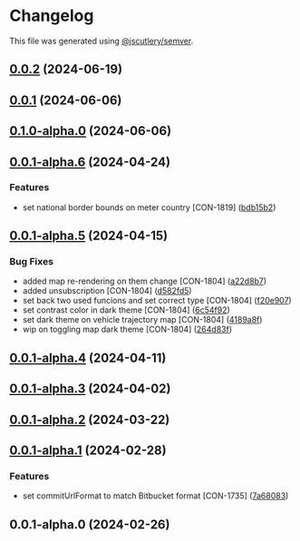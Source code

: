# Changelog

This file was generated using [@jscutlery/semver](https://github.com/jscutlery/semver).

## [0.0.2](http://bitbucket.org/Advanticsys/concordia-nx-ionic/compare/concordia-map-0.0.1...concordia-map-0.0.2) (2024-06-19)

## [0.0.1](http://bitbucket.org/Advanticsys/concordia-nx-ionic/compare/concordia-map-0.1.0-alpha.0...concordia-map-0.0.1) (2024-06-06)

## [0.1.0-alpha.0](https://bitbucket.org/Advanticsys/concordia-nx-ionic/compare/concordia-map-0.0.1-alpha.6...concordia-map-0.1.0-alpha.0) (2024-06-06)

## [0.0.1-alpha.6](http://bitbucket.org/Advanticsys/concordia-nx-ionic/compare/concordia-map-0.0.1-alpha.5...concordia-map-0.0.1-alpha.6) (2024-04-24)


### Features

* set national border bounds on meter country [CON-1819] ([bdb15b2](http://bitbucket.org/Advanticsys/concordia-nx-ionic/commit/bdb15b25dfaada1942b52b1975ab933579040c10))

## [0.0.1-alpha.5](http://bitbucket.org/Advanticsys/concordia-nx-ionic/compare/concordia-map-0.0.1-alpha.4...concordia-map-0.0.1-alpha.5) (2024-04-15)


### Bug Fixes

* added map re-rendering on them change [CON-1804] ([a22d8b7](http://bitbucket.org/Advanticsys/concordia-nx-ionic/commit/a22d8b7b06b2e4d519b7fee11e64c1244d91c70d))
* added unsubscription [CON-1804] ([d582fd5](http://bitbucket.org/Advanticsys/concordia-nx-ionic/commit/d582fd5381d41c446c681e51d901ddf1c7c98e8d))
* set back two used funcions and set correct type [CON-1804] ([f20e907](http://bitbucket.org/Advanticsys/concordia-nx-ionic/commit/f20e90793d8858b4162b4e5b8f5988eb9009f5b3))
* set contrast color in dark theme [CON-1804] ([6c54f92](http://bitbucket.org/Advanticsys/concordia-nx-ionic/commit/6c54f92e4845ba65ca382ba7c26c6eee7475e1c0))
* set dark theme on vehicle trajectory map [CON-1804] ([4189a8f](http://bitbucket.org/Advanticsys/concordia-nx-ionic/commit/4189a8f67ae1f7903bafc0fde84e884075b9a433))
* wip on toggling map dark theme [CON-1804] ([264d83f](http://bitbucket.org/Advanticsys/concordia-nx-ionic/commit/264d83f7b2086f09dfdd0b98216f7d2cf563606c))

## [0.0.1-alpha.4](http://bitbucket.org/Advanticsys/concordia-nx-ionic/compare/concordia-map-0.0.1-alpha.3...concordia-map-0.0.1-alpha.4) (2024-04-11)

## [0.0.1-alpha.3](http://bitbucket.org/Advanticsys/concordia-nx-ionic/compare/concordia-map-0.0.1-alpha.2...concordia-map-0.0.1-alpha.3) (2024-04-02)

## [0.0.1-alpha.2](http://bitbucket.org/Advanticsys/concordia-nx-ionic/compare/concordia-map-0.0.1-alpha.1...concordia-map-0.0.1-alpha.2) (2024-03-22)

## [0.0.1-alpha.1](http://bitbucket.org/Advanticsys/concordia-nx-ionic/compare/concordia-map-0.0.1-alpha.0...concordia-map-0.0.1-alpha.1) (2024-02-28)


### Features

* set commitUrlFormat to match Bitbucket format [CON-1735] ([7a68083](http://bitbucket.org/Advanticsys/concordia-nx-ionic/commit/7a6808370dfc77ed9ba11c4a7d751979b6c0efe3))

## 0.0.1-alpha.0 (2024-02-26)

